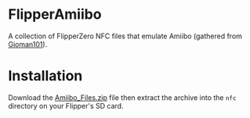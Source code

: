 # FlipperAmiibo
A collection of FlipperZero NFC files that emulate Amiibo (gathered from [Gioman101](https://github.com/Gioman101/FlipperAmiibo)).

# Installation
Download the [Amiibo_Files.zip](https://github.com/UberGuidoZ/Flipper/raw/main/NFC/Amiibo/Amiibo_Files.zip) file then extract the archive into the `nfc` directory on your Flipper's SD card.
